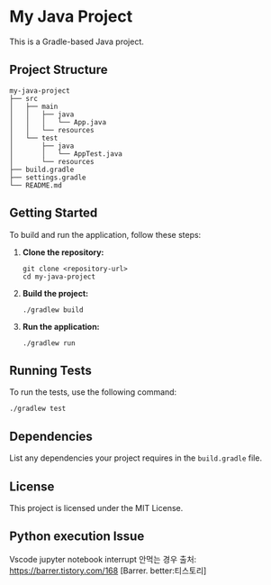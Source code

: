 # My Java Project

This is a Gradle-based Java project.

## Project Structure

```
my-java-project
├── src
│   ├── main
│   │   ├── java
│   │   │   └── App.java
│   │   └── resources
│   └── test
│       ├── java
│       │   └── AppTest.java
│       └── resources
├── build.gradle
├── settings.gradle
└── README.md
```

## Getting Started

To build and run the application, follow these steps:

1. **Clone the repository:**
   ```
   git clone <repository-url>
   cd my-java-project
   ```

2. **Build the project:**
   ```
   ./gradlew build
   ```

3. **Run the application:**
   ```
   ./gradlew run
   ```

## Running Tests

To run the tests, use the following command:

```
./gradlew test
```

## Dependencies

List any dependencies your project requires in the `build.gradle` file.

## License

This project is licensed under the MIT License.


## Python execution Issue
 Vscode jupyter notebook interrupt 안먹는 경우
출처: https://barrer.tistory.com/168 [Barrer. better:티스토리]